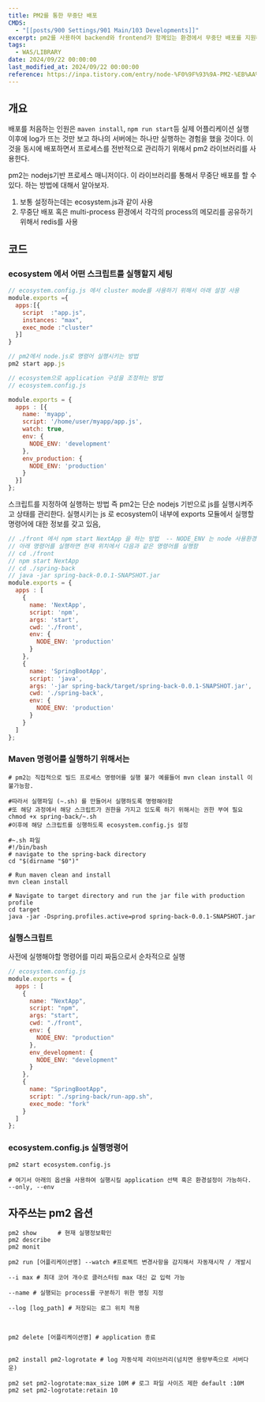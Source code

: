 ```yaml
---
title: PM2를 통한 무중단 배포
CMDS:
  - "[[posts/900 Settings/901 Main/103 Developments]]"
excerpt: pm2를 사용하여 backend와 frontend가 함께있는 환경에서 무중단 배포를 지원해보자
tags:
  - WAS/LIBRARY
date: 2024/09/22 00:00:00
last_modified_at: 2024/09/22 00:00:00
reference: https://inpa.tistory.com/entry/node-%F0%9F%93%9A-PM2-%EB%AA%A8%EB%93%88-%EC%82%AC%EC%9A%A9%EB%B2%95-%ED%81%B4%EB%9F%AC%EC%8A%A4%ED%84%B0-%EB%AC%B4%EC%A4%91%EB%8B%A8-%EC%84%9C%EB%B9%84%EC%8A%A4
---
```

## 개요
배포를 처음하는 인원은 `maven install`, `npm run start`등 실제 어플리케이션 실행 이후에 log가 뜨는 것만 보고 하나의 서버에는 하나만 실행하는 경험을 했을 것이다. 이것을 동시에 배포하면서 프로세스를 전반적으로 관리하기 위해서 pm2 라이브러리를 사용한다. 

pm2는 nodejs기반 프로세스 매니저이다. 이 라이브러리를 통해서 무중단 배포를 할 수 있다. 하는 방법에 대해서 알아보자. 
1. 보통 설정하는데는 ecosystem.js과 같이 사용
2. 무중단 배포 혹은 multi-process 환경에서 각각의 process의 메모리를 공유하기 위해서 redis를 사용

## 코드
### ecosystem 에서 어떤 스크립트를 실행할지 세팅
```js
// ecosystem.config.js 에서 cluster mode를 사용하기 위해서 아래 설정 사용
module.exports ={
  apps:[{
    script  :"app.js",
    instances: "max",
    exec_mode :"cluster"
  }]
}
```


```js
// pm2에서 node.js로 명령어 실행시키는 방법
pm2 start app.js
```


```js
// ecosystem으로 application 구성을 조정하는 방법
// ecosystem.config.js

module.exports = {
  apps : [{
    name: 'myapp',
    script: '/home/user/myapp/app.js',
    watch: true,
    env: {
      NODE_ENV: 'development'
    },
    env_production: {
      NODE_ENV: 'production'
    }
  }]
};
```


스크립트를 지정하여 실행하는 방법 즉 pm2는 단순 nodejs 기반으로 js를 실행시켜주고 상태를 관리한다. 실행시키는 js 로 ecosystem이 내부에 exports 모듈에서 실행할 명령어에 대한 정보를 갖고 있음,

```js
// ./front 에서 npm start NextApp 을 하는 방법  -- NODE_ENV 는 node 사용환경에서만 영향
// 아래 명령어를 실행하면 현재 위치에서 다음과 같은 명령어를 실행함
// cd ./front
// npm start NextApp
// cd ./spring-back
// java -jar spring-back-0.0.1-SNAPSHOT.jar
module.exports = {
  apps : [
    {
      name: 'NextApp',
      script: 'npm',
      args: 'start',
      cwd: './front',
      env: {
        NODE_ENV: 'production'
      }
    },
    {
      name: 'SpringBootApp',
      script: 'java',
      args: '-jar spring-back/target/spring-back-0.0.1-SNAPSHOT.jar',
      cwd: './spring-back',
      env: {
        NODE_ENV: 'production'
      }
    }
  ]
};
```


### Maven 명령어를 실행하기 위해서는
```shell
# pm2는 직접적으로 빌드 프로세스 명령어를 실행 불가 예를들어 mvn clean install 이 불가능함.

#따라서 실행파일 (~.sh) 를 만들어서 실행하도록 명령해야함
#또 해당 과정에서 해당 스크립트가 권한을 가지고 있도록 하기 위해서는 권한 부여 필요
chmod +x spring-back/~.sh
#이후에 해당 스크립트를 싱행하도록 ecosystem.config.js 설정

#~.sh 파일
#!/bin/bash
# navigate to the spring-back directory
cd "$(dirname "$0")"

# Run maven clean and install
mvn clean install

# Navigate to target directory and run the jar file with production profile
cd target
java -jar -Dspring.profiles.active=prod spring-back-0.0.1-SNAPSHOT.jar

```


### 실행스크립트
사전에 실행해야할 명령어를 미리 짜둠으로서 순차적으로 실행
```js
// ecosystem.config.js
module.exports = {
  apps : [
    {
      name: "NextApp",
      script: "npm",
      args: "start",
      cwd: "./front",
      env: {
        NODE_ENV: "production"
      },
      env_development: {
        NODE_ENV: "development"
      }
    },
    {
      name: "SpringBootApp",
      script: "./spring-back/run-app.sh",
      exec_mode: "fork"
    }
  ]
};
```

### ecosystem.config.js 실행명령어
```shell
pm2 start ecosystem.config.js

# 여기서 아래의 옵션을 사용하여 실행시킬 application 선택 혹은 환경설정이 가능하다.
--only, --env
```


## 자주쓰는 pm2 옵션
```shell
pm2 show      # 현재 실행정보확인
pm2 describe
pm2 monit

pm2 run [어플리케이션명] --watch #프로젝트 변경사항을 감지해서 자동재시작 / 개발시

--i max # 최대 코어 개수로 클러스터링 max 대신 값 입력 가능

--name # 실행되는 process를 구분하기 위한 명칭 지정

--log [log_path] # 저장되는 로그 위치 적용



pm2 delete [어플리케이션명] # application 종료


pm2 install pm2-logrotate # log 자동삭제 라이브러리(넘치면 용량부족으로 서버다운)

pm2 set pm2-logrotate:max_size 10M # 로그 파일 사이즈 제한 default :10M
pm2 set pm2-logrotate:retain 10


```